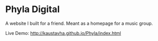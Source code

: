 # Phyla Digital

A website I built for a friend. Meant as a homepage for a music group.

Live Demo: 
http://kaustavha.github.io/Phyla/index.html